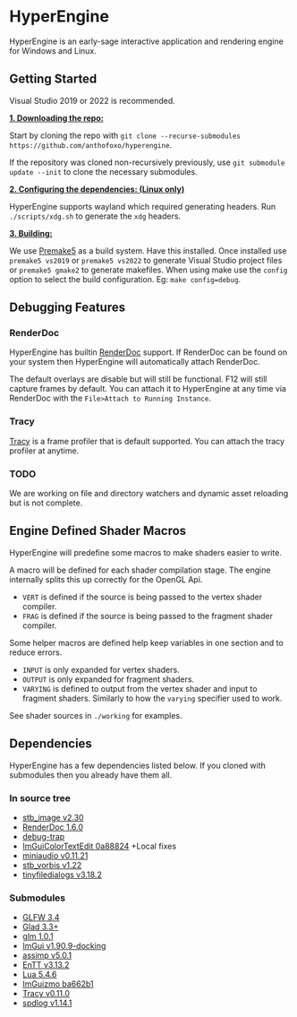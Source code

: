 # HyperEngine
HyperEngine is an early-sage interactive application and rendering engine for Windows and Linux.

## Getting Started
Visual Studio 2019 or 2022 is recommended.

<ins>**1. Downloading the repo:**</ins>

Start by cloning the repo with `git clone --recurse-submodules https://github.com/anthofoxo/hyperengine`.

If the repository was cloned non-recursively previously, use `git submodule update --init` to clone the necessary submodules.

<ins>**2. Configuring the dependencies: (Linux only)**</ins>

HyperEngine supports wayland which required generating headers. Run `./scripts/xdg.sh` to generate the `xdg` headers.

<ins>**3. Building:**</ins>

We use [Premake5](https://premake.github.io/) as a build system. Have this installed. Once installed use `premake5 vs2019` or `premake5 vs2022` to generate Visual Studio project files or `premake5 gmake2` to generate makefiles. When using make use the `config` option to select the build configuration. Eg: `make config=debug`.

## Debugging Features

### RenderDoc
HyperEngine has builtin [RenderDoc](https://renderdoc.org/) support. If RenderDoc can be found on your system then HyperEngine will automatically attach RenderDoc.

The default overlays are disable but will still be functional. F12 will still capture frames by default. You can attach it to HyperEngine at any time via RenderDoc with the `File>Attach to Running Instance`.

### Tracy
[Tracy](https://github.com/wolfpld/tracy/releases/tag/v0.11.0) is a frame profiler that is default supported. You can attach the tracy profiler at anytime.

### TODO
We are working on file and directory watchers and dynamic asset reloading but is not complete.

## Engine Defined Shader Macros
HyperEngine will predefine some macros to make shaders easier to write.

A macro will be defined for each shader compilation stage. The engine internally splits this up correctly for the OpenGL Api.

* `VERT` is defined if the source is being passed to the vertex shader compiler.
* `FRAG` is defined if the source is being passed to the fragment shader compiler.

Some helper macros are defined help keep variables in one section and to reduce errors.

* `INPUT` is only expanded for vertex shaders.
* `OUTPUT` is only expanded for fragment shaders.
* `VARYING` is defined to output from the vertex shader and input to fragment shaders. Similarly to how the `varying` specifier used to work.

See shader sources in `./working` for examples.

## Dependencies
HyperEngine has a few dependencies listed below. If you cloned with submodules then you already have them all.

### In source tree
* [stb_image v2.30](https://github.com/nothings/stb/blob/f7f20f39fe4f206c6f19e26ebfef7b261ee59ee4/stb_image.h)
* [RenderDoc 1.6.0](https://renderdoc.org/docs/in_application_api.html)
* [debug-trap](https://github.com/nemequ/portable-snippets/blob/84abba93ff3d52c87e08ba81de1cc6615a42b72e/debug-trap/debug-trap.h)
* [ImGuiColorTextEdit 0a88824](https://github.com/BalazsJako/ImGuiColorTextEdit/tree/0a88824f7de8d0bd11d8419066caa7d3469395c4) +Local fixes
* [miniaudio v0.11.21](https://github.com/mackron/miniaudio/tree/4a5b74bef029b3592c54b6048650ee5f972c1a48)
* [stb_vorbis v1.22](https://github.com/nothings/stb/blob/f75e8d1cad7d90d72ef7a4661f1b994ef78b4e31/stb_vorbis.c)
* [tinyfiledialogs v3.18.2](https://sourceforge.net/p/tinyfiledialogs/code/ci/29c1b354d75825209adf8cc1979c425885a64d32/tree/)
### Submodules
* [GLFW 3.4](https://github.com/glfw/glfw/tree/3.4)
* [Glad 3.3+](https://gen.glad.sh/#generator=c&api=gl%3D3.3&profile=gl%3Dcore%2Cgles1%3Dcommon&extensions=GL_ARB_direct_state_access%2CGL_ARB_texture_filter_anisotropic%2CGL_ARB_texture_storage%2CGL_EXT_texture_filter_anisotropic%2CGL_KHR_debug)
* [glm 1.0.1](https://github.com/g-truc/glm/tree/1.0.1)
* [ImGui v1.90.9-docking](https://github.com/ocornut/imgui/tree/v1.90.9-docking)
* [assimp v5.0.1](https://github.com/assimp/assimp/tree/v5.0.1)
* [EnTT v3.13.2](https://github.com/skypjack/entt/tree/v3.13.2)
* [Lua 5.4.6](https://github.com/anthofoxo/lua/tree/5.4.6)
* [ImGuizmo ba662b1](https://github.com/CedricGuillemet/ImGuizmo/tree/ba662b119d64f9ab700bb2cd7b2781f9044f5565)
* [Tracy v0.11.0](https://github.com/wolfpld/tracy/tree/v0.11.0)
* [spdlog v1.14.1](https://github.com/gabime/spdlog/tree/v1.14.1)